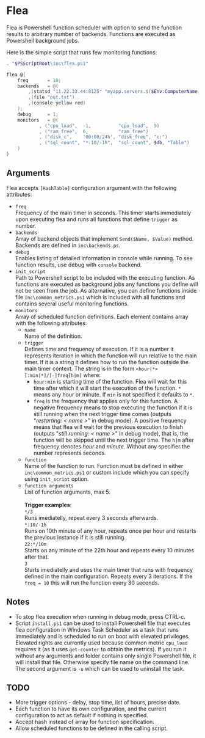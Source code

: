 Flea
===

Flea is Powershell function scheduler with option to send the function results to arbitrary number of backends. Functions are executed as Powershell background jobs.

Here is the simple script that runs few monitoring functions:

```PowerShell
. "$PSScriptRoot\inc\flea.ps1"

flea @{
    freq       = 10;
    backends   = @(
        ,(statsd "11.22.33.44:8125" "myapp.servers.$($Env:ComputerName)")
        ,(file "out.txt")
        ,(console yellow red)
    );
    debug      = 1;
    monitors   = @(
            , ("cpu_load",  -1,          "cpu_load",  9)
            , ("ram_free",  6,           "ram_free")
            , ("disk_c",    '00:00/24h', "disk_free", "c:")
            , ("sql_count", "*:10/-1h",  "sql_count", $db, "Table")
    )
}
```

Arguments
---------
Flea accepts `[HashTable]` configuration argument with the following attributes:

- `freq` <br/>
Frequency of the main timer in seconds. This timer starts immediately upon executing flea and runs all functions that define `trigger` as number.
- `backends` <br/>
Array of backend objects that implement `Send($Name, $Value)` method. Backends are defined in `inc\backends.ps`.
- `debug` <br/>
Enables listing of detailed information in console while running. To see function results, use debug with `console` backend.
- `init_script`<br/>
Path to Powershell script to be included with the executing function. As functions are executed as background jobs any functions you define will not be seen from the job. As alternative, you can define functions inside file `inc\common_metrics.ps1` which is included with all functions and contains several useful monitoring functions.
- `monitors` <br/>
Array of scheduled function definitions. Each element contains array with the following attributes:
  - `name` <br/>
  Name of the definition.
  - `trigger` <br/>
  Defines time and frequency of execution. If it is a number it represents iteration in which the function will run relative to the main timer. If it is a string it defines how to run the function outside the main timer context. The string is in the form `<hour|*>[:min|*]/[-]freq[h|m]` where:
    - `hour:min` is starting time of the function. Flea will wait for this time after which it will start the execution of the function. `*` means any hour or minute. If `min` is not specified it defaults to `*`.
    - `freq` is the frequency that applies only for this function. A negative frequency means to stop executing the function if it is still running when the next trigger time comes (outputs "_restarting: < name >_" in debug mode). A positive frequency means that flea will wait for the previous execution to finish (outputs "_still running: < name >_" in debug mode), that is, the function will be skipped until the next trigger time. The `h|m` after frequency denotes _hour_ and _minute_. Without any specifier the number represents seconds.<br/>
  - `function`<br/>
  Name of the function to run. Function must be defined in either `inc\common_metrics.ps1` or custom include which you can specify using `init_script` option.
  - `function arguments`<br/>
  List of function arguments, max 5.<br/>
  <br/>**Trigger examples**:<br/>
    `*/3`<br/> Runs imediatelly, repeat every 3 seconds afterwards.<br/>
    `*:10/-1h`<br/> Runs on 10th minute of any hour, repeats once per hour and restarts the previous instance if it is still running.<br/>
    `22:*/10m`<br/> Starts on any minute of the 22th hour and repeats every 10 minutes after that.<br/>
    `3`<br/> Starts imediatelly and uses the main timer that runs with frequency defined in the main configuration. Repeats every 3 iterations. If the `freq = 10` this will run the function every 30 seconds.

Notes
-----
- To stop flea execution when running in debug mode, press CTRL-c.
- Script `install.ps1` can be used to install Powershell file that executes flea configuration in Windows Task Scheduler as a task that runs immediately and is scheduled to run on boot with elevated privileges. Elevated rights are currently used because common metric `cpu_load` requires it (as it uses `get-counter` to obtain the metrics). If you run it without any arguments and folder contains only single Powershell file, it will install that file. Otherwise specify file name on the command line. The second argument is `-u` which can be used to uninstall the task.

TODO
----
- More trigger options - delay, stop time, list of hours, precise date.
- Each function to have its own configuration, and the current configuration to act as default if nothing is specified.
- Accept hash instead of array for function specification.
- Allow scheduled functions to be defined in the calling script.
